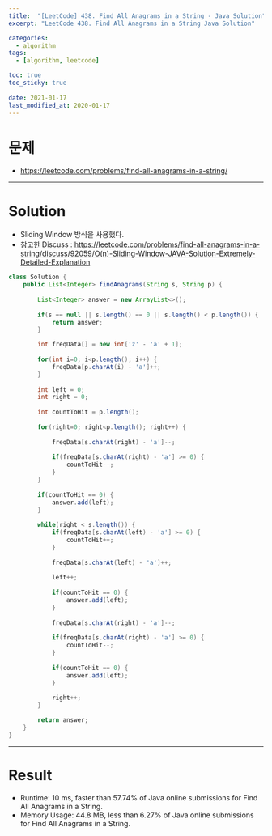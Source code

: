 ```yaml
---
title:  "[LeetCode] 438. Find All Anagrams in a String - Java Solution"
excerpt: "LeetCode 438. Find All Anagrams in a String Java Solution"

categories:
  - algorithm
tags:
  - [algorithm, leetcode]

toc: true
toc_sticky: true
 
date: 2021-01-17
last_modified_at: 2020-01-17
---
```

# 문제
- https://leetcode.com/problems/find-all-anagrams-in-a-string/

---

# Solution
- Sliding Window 방식을 사용했다.
- 참고한 Discuss : https://leetcode.com/problems/find-all-anagrams-in-a-string/discuss/92059/O(n)-Sliding-Window-JAVA-Solution-Extremely-Detailed-Explanation

``` java
class Solution {    
    public List<Integer> findAnagrams(String s, String p) {
        
        List<Integer> answer = new ArrayList<>();
        
        if(s == null || s.length() == 0 || s.length() < p.length()) {
            return answer;
        }

        int freqData[] = new int['z' - 'a' + 1];
        
        for(int i=0; i<p.length(); i++) {
            freqData[p.charAt(i) - 'a']++;
        }
        
        int left = 0;
        int right = 0;
        
        int countToHit = p.length();
        
        for(right=0; right<p.length(); right++) {
            
            freqData[s.charAt(right) - 'a']--;
            
            if(freqData[s.charAt(right) - 'a'] >= 0) {
                countToHit--;
            }
        }
        
        if(countToHit == 0) {
            answer.add(left);
        }
        
        while(right < s.length()) {
            if(freqData[s.charAt(left) - 'a'] >= 0) {
                countToHit++;
            }
            
            freqData[s.charAt(left) - 'a']++;
            
            left++;
            
            if(countToHit == 0) {
                answer.add(left);
            }
            
            freqData[s.charAt(right) - 'a']--;
            
            if(freqData[s.charAt(right) - 'a'] >= 0) {
                countToHit--;
            }
            
            if(countToHit == 0) {
                answer.add(left);
            }
            
            right++;
        }

        return answer;
    }
}
```

---

# Result
- Runtime: 10 ms, faster than 57.74% of Java online submissions for Find All Anagrams in a String.
- Memory Usage: 44.8 MB, less than 6.27% of Java online submissions for Find All Anagrams in a String.